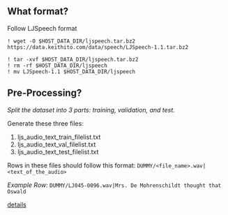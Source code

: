 ## What format?

Follow LJSpeech format

```
! wget -O $HOST_DATA_DIR/ljspeech.tar.bz2 https://data.keithito.com/data/speech/LJSpeech-1.1.tar.bz2

! tar -xvf $HOST_DATA_DIR/ljspeech.tar.bz2
! rm -rf $HOST_DATA_DIR/ljspeech
! mv LJSpeech-1.1 $HOST_DATA_DIR/ljspeech
```

## Pre-Processing?

_Split the dataset into 3 parts: training, validation, and test._

Generate these three files:

1. ljs_audio_text_train_filelist.txt
1. ljs_audio_text_val_filelist.txt
1. ljs_audio_text_test_filelist.txt

Rows in these files should follow this format:
`DUMMY/<file_name>.wav|<text_of_the_audio>`

_Example Row:_
`DUMMY/LJ045-0096.wav|Mrs. De Mohrenschildt thought that Oswald`

[details](https://docs.nvidia.com/deeplearning/riva/user-guide/docs/tutorials/tts-python-advanced-pretrain-tts-tao-training.html#pre-processing)
